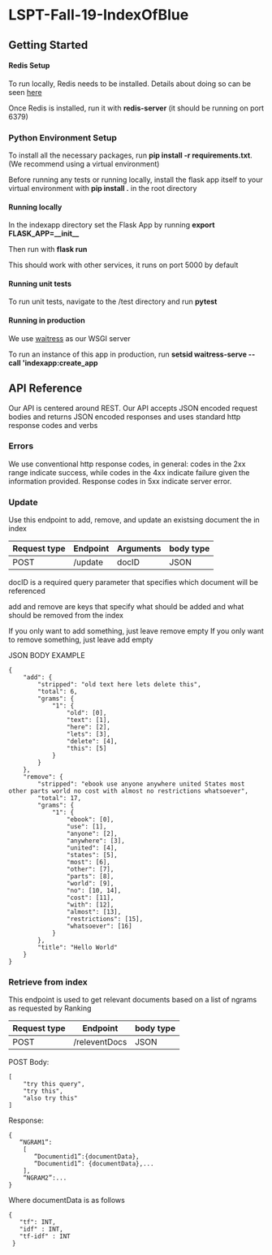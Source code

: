 # LSPT-Fall-19-IndexOfBlue

## Getting Started

#### Redis Setup

To run locally, Redis needs to be installed. Details about doing so can be seen [here](https://redis.io/topics/quickstart)

Once Redis is installed, run it with **redis-server** (it should be running on port 6379)

### Python Environment Setup

To install all the necessary packages, run **pip install -r requirements.txt**. (We recommend using a virtual environment)

Before running any tests or running locally, install the
flask app itself to your virtual environment with **pip install .** in the root directory

#### Running locally

In the indexapp directory set the Flask App by running **export FLASK_APP=\_\_init\_\_**

Then run with **flask run**

This should work with other services, it runs on port 5000 by default

#### Running unit tests

To run unit tests, navigate to the /test directory and run **pytest**

#### Running in production

We use [waitress](https://docs.pylonsproject.org/projects/waitress/en/stable/) as our WSGI server

To run an instance of this app in production, run **setsid waitress-serve --call 'indexapp:create_app**

## API Reference

Our API is centered around REST. Our API accepts JSON encoded request bodies and returns JSON encoded responses
and uses standard http response codes and verbs

### Errors

We use conventional http response codes, in general: codes in the 2xx range indicate success, while codes in the 4xx indicate failure given the information provided. Response codes in 5xx indicate server error.

### Update

Use this endpoint to add, remove, and update an existsing document the in index

Request type | Endpoint | Arguments | body type
------------ | -------------|-------|----------
POST | /update | docID | JSON

docID is a required query parameter that specifies which document will be referenced

add and remove are keys that specify what should be added and what should
be removed from the index

If you only want to add something, just leave remove empty
If you only want to remove something, just leave add empty

JSON BODY EXAMPLE
```
{
	"add": {
		"stripped": "old text here lets delete this",
		"total": 6,
		"grams": {
			"1": {
				"old": [0],
				"text": [1],
				"here": [2],
				"lets": [3],
				"delete": [4],
				"this": [5]
			}
		}
	},
	"remove": {
		"stripped": "ebook use anyone anywhere united States most other parts world no cost with almost no restrictions whatsoever",
		"total": 17,
		"grams": {
			"1": {
				"ebook": [0],
				"use": [1],
				"anyone": [2],
				"anywhere": [3],
				"united": [4],
				"states": [5],
				"most": [6],
				"other": [7],
				"parts": [8],
				"world": [9],
				"no": [10, 14],
				"cost": [11],
				"with": [12],
				"almost": [13],
				"restrictions": [15],
				"whatsoever": [16]
			}
		},
		"title": "Hello World"
	}
}
```

### Retrieve from index

This endpoint is used to get relevant documents based on a list of ngrams as requested by Ranking


Request type | Endpoint | body type
------------ | -------------|-----
POST | /releventDocs | JSON


POST Body:
```
[
	"try this query",
	"try this",
	"also try this"
]
```

Response:
```
{
   “NGRAM1”:
    [
       “Documentid1”:{documentData},
       “Documentid1”: {documentData},...
    ],
    “NGRAM2”:...
}
```
Where documentData is as follows
```
{
   "tf": INT,
   "idf" : INT,
   "tf-idf" : INT
 }

```
